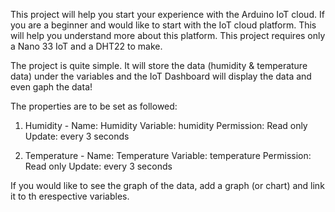 This project will help you start your experience with the Arduino IoT cloud. If you are a beginner and would like to start with the IoT cloud platform. 
This will help you understand more about this platform. This project requires only a Nano 33 IoT and a DHT22 to make.

The project is quite simple. It will store the data (humidity & temperature data) under the variables and the IoT Dashboard will display the data and even gaph the data!


The properties are to be set as followed:

1. Humidity - 
Name: Humidity
Variable: humidity
Permission: Read only
Update: every 3 seconds


1. Temperature - 
Name: Temperature
Variable: temperature
Permission: Read only
Update: every 3 seconds


If you would like to see the graph of the data, add a graph (or chart) and link it to th erespective variables.
